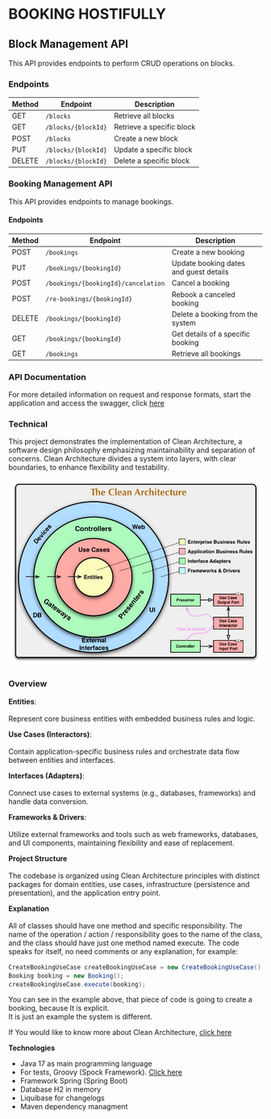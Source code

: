 # BOOKING HOSTIFULLY

## Block Management API

This API provides endpoints to perform CRUD operations on blocks.

### Endpoints

| Method | Endpoint                   | Description                 |
|--------|----------------------------|-----------------------------|
| GET    | `/blocks`                  | Retrieve all blocks         |
| GET    | `/blocks/{blockId}`        | Retrieve a specific block   |
| POST   | `/blocks`                  | Create a new block          |
| PUT    | `/blocks/{blockId}`        | Update a specific block     |
| DELETE | `/blocks/{blockId}`        | Delete a specific block     |

### Booking Management API

This API provides endpoints to manage bookings.

#### Endpoints

| Method | Endpoint                            | Description                                           |
|--------|-------------------------------------|-------------------------------------------------------|
| POST   | `/bookings`                         | Create a new booking                                  |
| PUT    | `/bookings/{bookingId}`             | Update booking dates and guest details                |
| POST   | `/bookings/{bookingId}/cancelation` | Cancel a booking                                      |
| POST   | `/re-bookings/{bookingId}`          | Rebook a canceled booking                       |
| DELETE | `/bookings/{bookingId}`             | Delete a booking from the system                      |
| GET    | `/bookings/{bookingId}`             | Get details of a specific booking                     |
| GET    | `/bookings`                         | Retrieve all bookings                                 |

### API Documentation

For more detailed information on request and response formats, start the application and access the swagger, click [here](https://localhost:8080/)

### Technical

This project demonstrates the implementation of Clean Architecture, a software design philosophy emphasizing maintainability and separation of concerns. Clean Architecture divides a system into layers, with clear boundaries, to enhance flexibility and testability.

![img_1.png](documentation/img/clea-architecture.png)

### Overview
**Entities**:<br /><br />
Represent core business entities with embedded business rules and logic.

**Use Cases (Interactors)**:<br /><br />
Contain application-specific business rules and orchestrate data flow between entities and interfaces.

**Interfaces (Adapters)**:<br /><br />
Connect use cases to external systems (e.g., databases, frameworks) and handle data conversion.

**Frameworks & Drivers**:<br /><br />
Utilize external frameworks and tools such as web frameworks, databases, and UI components, maintaining flexibility and ease of replacement.

**Project Structure**<br /><br />
The codebase is organized using Clean Architecture principles with distinct packages for domain entities, use cases, infrastructure (persistence and presentation), and the application entry point.

**Explanation**<br /><br />
All of classes should have one method and specific responsibility. The name of the operation / action / responsibility goes to the name of the class, and the class should have just one method named execute.
The code speaks for itself, no need comments or any explanation, for example: <br>

```java
CreateBookingUseCase createBookingUseCase = new CreateBookingUseCase();
Booking booking = new Booking();
createBookingUseCase.execute(booking);
```
You can see in the example above, that piece of code is going to create a booking, because It is explicit.</br>
It is just an example the system is different.

If You would like to know more about Clean Architecture, [click here](https://blog.cleancoder.com/uncle-bob/2012/08/13/the-clean-architecture.html)

**Technologies**

* Java 17 as main programming language
* For tests, Groovy (Spock Framework). [Click here](https://spockframework.org/spock/docs/2.3/index.html)
* Framework Spring (Spring Boot)
* Database H2 in memory
* Liquibase for changelogs 
* Maven dependency managment